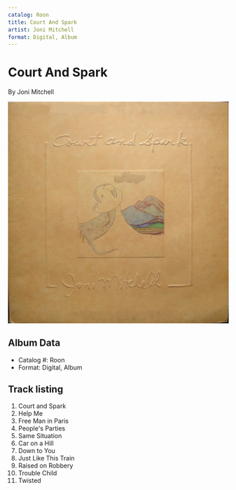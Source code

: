 ```yaml
---
catalog: Roon
title: Court And Spark
artist: Joni Mitchell
format: Digital, Album
---
```


# Court And Spark

By Joni Mitchell

![](../../assets/albumcovers/Joni_Mitchell-Court_And_Spark.png)

## Album Data

- Catalog #: Roon
- Format: Digital, Album


## Track listing


1. Court and Spark
2. Help Me
3. Free Man in Paris
4. People's Parties
5. Same Situation
6. Car on a Hill
7. Down to You
8. Just Like This Train
9. Raised on Robbery
10. Trouble Child
11. Twisted

